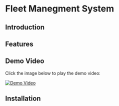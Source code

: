 # Fleet Manegment System

## Introduction


## Features

## Demo Video

Click the image below to play the demo video:

[![Demo Video](https://img.youtube.com/vi/<VIDEO_ID>/0.jpg)](https://youtu.be/Jgt5kz8P6h4)

## Installation


```bash

